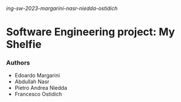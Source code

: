 ###### ing-sw-2023-margarini-nasr-niedda-ostidich
# Software Engineering project: My Shelfie
### Authors
- Edoardo Margarini
- Abdullah Nasr
- Pietro Andrea Niedda
- Francesco Ostidich